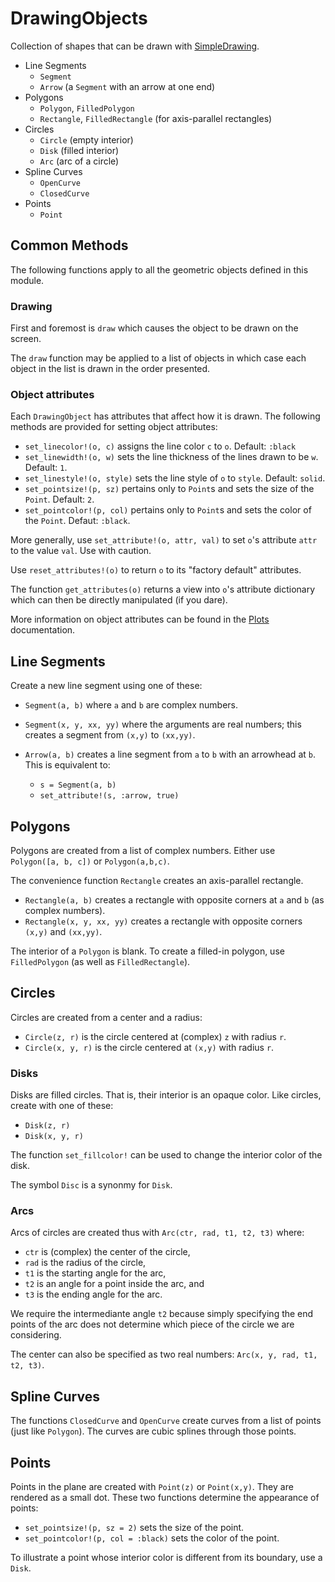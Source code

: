# DrawingObjects

Collection of shapes that can be drawn with [SimpleDrawing](https://github.com/scheinerman/SimpleDrawing.jl).

* Line Segments
    * `Segment` 
    * `Arrow` (a `Segment` with an arrow at one end)
* Polygons
    * `Polygon`, `FilledPolygon`
    * `Rectangle`, `FilledRectangle` (for axis-parallel rectangles)
* Circles
    * `Circle` (empty interior)
    * `Disk` (filled interior)
    * `Arc` (arc of a circle)
* Spline Curves
    * `OpenCurve` 
    * `ClosedCurve`
* Points
    * `Point`


## Common Methods


The following functions apply to all the geometric objects defined in this module.

### Drawing
First and foremost is `draw` which causes the object to be drawn on the screen. 

The `draw` function may be applied to a list of objects in which case each object 
in the list is drawn in the order presented.

### Object attributes

Each `DrawingObject` has attributes that affect how it is drawn. The following methods are provided for setting object attributes:
* `set_linecolor!(o, c)` assigns the line color `c` to `o`. Default: `:black`
* `set_linewidth!(o, w)` sets the line thickness of the lines drawn to be `w`. Default: `1`. 
* `set_linestyle!(o, style)` sets the line style of `o` to `style`. Default: `solid`. 
* `set_pointsize!(p, sz)` pertains only to `Point`s and sets the size of the `Point`. Default: `2`.
* `set_pointcolor!(p, col)` pertains only to `Point`s and sets the color of the `Point`. Defaut: `:black`. 

More generally, use `set_attribute!(o, attr, val)` to set `o`'s attribute `attr` to the value `val`. Use with caution. 

Use `reset_attributes!(o)` to return `o` to its "factory default" attributes. 

The function `get_attributes(o)` returns a view into `o`'s attribute dictionary which can then be directly manipulated (if you dare).


More information on object attributes can be found in the [Plots](https://docs.juliaplots.org/stable/generated/attributes_series/) documentation. 


## Line Segments

Create a new line segment using one of these:
* `Segment(a, b)` where `a` and `b` are complex numbers.
* `Segment(x, y, xx, yy)` where the arguments are real numbers; this creates a segment from `(x,y)` to `(xx,yy)`.

* `Arrow(a, b)` creates a line segment from `a` to `b` with an arrowhead at `b`. This is equivalent to:
    * `s = Segment(a, b)`
    * `set_attribute!(s, :arrow, true)`

## Polygons

Polygons are created from a list of complex numbers. Either use `Polygon([a, b, c])` or `Polygon(a,b,c)`.

The convenience function `Rectangle` creates an axis-parallel rectangle. 
* `Rectangle(a, b)` creates a rectangle with opposite corners at `a` and `b` (as complex numbers).
* `Rectangle(x, y, xx, yy)` creates a rectangle with opposite corners `(x,y)` and `(xx,yy)`. 

The interior of a `Polygon` is blank. To create a filled-in polygon, use `FilledPolygon` (as well as `FilledRectangle`).

## Circles

Circles are created from a center and a radius:
* `Circle(z, r)` is the circle centered at (complex) `z` with radius `r`. 
* `Circle(x, y, r)` is the circle centered at `(x,y)` with radius `r`. 


### Disks

Disks are filled circles. That is, their interior is an opaque color. Like circles, create with one of these:
* `Disk(z, r)`
* `Disk(x, y, r)`

The function `set_fillcolor!` can be used to change the interior color of the disk. 

The symbol `Disc` is a synonmy for `Disk`.

### Arcs

Arcs of circles are created thus with `Arc(ctr, rad, t1, t2, t3)` where:
* `ctr` is (complex) the center of the circle,
* `rad` is the radius of the circle,
* `t1` is the starting angle for the arc,
* `t2` is an angle for a point inside the arc, and
* `t3` is the ending angle for the arc.

We require the intermediante angle `t2` because simply specifying the end points of the arc does not determine which piece of the circle we are considering. 

The center can also be specified as two real numbers: `Arc(x, y, rad, t1, t2, t3)`.


## Spline Curves

The functions `ClosedCurve` and `OpenCurve` create curves from a list of points (just like `Polygon`). 
The curves are cubic splines through those points. 

## Points

Points in the plane are created with `Point(z)` or `Point(x,y)`. They are rendered as a small dot. These two functions determine the appearance of points:
* `set_pointsize!(p, sz = 2)` sets the size of the point.
* `set_pointcolor!(p, col = :black)` sets the color of the point. 

To illustrate a point whose interior color is different from its boundary, use a `Disk`. 